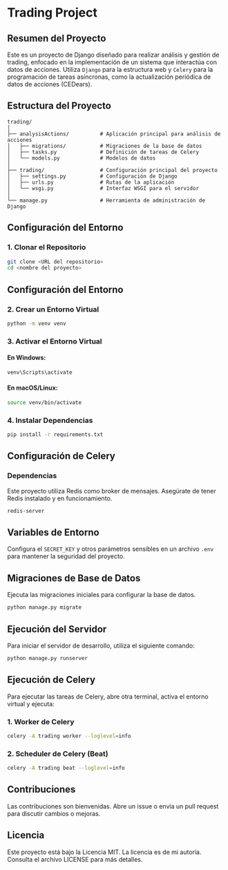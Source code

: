 # Trading Project

## Resumen del Proyecto

Este es un proyecto de Django diseñado para realizar análisis y gestión de trading, enfocado en la implementación de un sistema que interactúa con datos de acciones. Utiliza `Django` para la estructura web y `Celery` para la programación de tareas asíncronas, como la actualización periódica de datos de acciones (CEDears).

## Estructura del Proyecto

```plaintext
trading/
│
├── analysisActions/          # Aplicación principal para análisis de acciones
│   ├── migrations/           # Migraciones de la base de datos
│   ├── tasks.py              # Definición de tareas de Celery
│   └── models.py             # Modelos de datos
│
├── trading/                  # Configuración principal del proyecto
│   ├── settings.py           # Configuración de Django
│   ├── urls.py               # Rutas de la aplicación
│   └── wsgi.py               # Interfaz WSGI para el servidor
│
└── manage.py                 # Herramienta de administración de Django
```
## Configuración del Entorno

### 1. Clonar el Repositorio

```bash
git clone <URL del repositorio>
cd <nombre del proyecto>
```
## Configuración del Entorno

### 2. Crear un Entorno Virtual

```bash
python -m venv venv
```
### 3. Activar el Entorno Virtual

#### En Windows:

```bash
venv\Scripts\activate
```
#### En macOS/Linux:
```bash
source venv/bin/activate
```
### 4. Instalar Dependencias

```bash
pip install -r requirements.txt
```
## Configuración de Celery

### Dependencias

Este proyecto utiliza Redis como broker de mensajes. Asegúrate de tener Redis instalado y en funcionamiento.

```bash
redis-server
```
## Variables de Entorno

Configura el `SECRET_KEY` y otros parámetros sensibles en un archivo `.env` para mantener la seguridad del proyecto.

## Migraciones de Base de Datos

Ejecuta las migraciones iniciales para configurar la base de datos.

```bash
python manage.py migrate
```
## Ejecución del Servidor

Para iniciar el servidor de desarrollo, utiliza el siguiente comando:

```bash
python manage.py runserver
```
## Ejecución de Celery

Para ejecutar las tareas de Celery, abre otra terminal, activa el entorno virtual y ejecuta:

### 1. Worker de Celery

```bash
celery -A trading worker --loglevel=info
```
### 2. Scheduler de Celery (Beat)

```bash
celery -A trading beat --loglevel=info
```
## Contribuciones

Las contribuciones son bienvenidas. Abre un issue o envía un pull request para discutir cambios o mejoras.

## Licencia

Este proyecto está bajo la Licencia MIT. La licencia es de mi autoría. Consulta el archivo LICENSE para más detalles.

